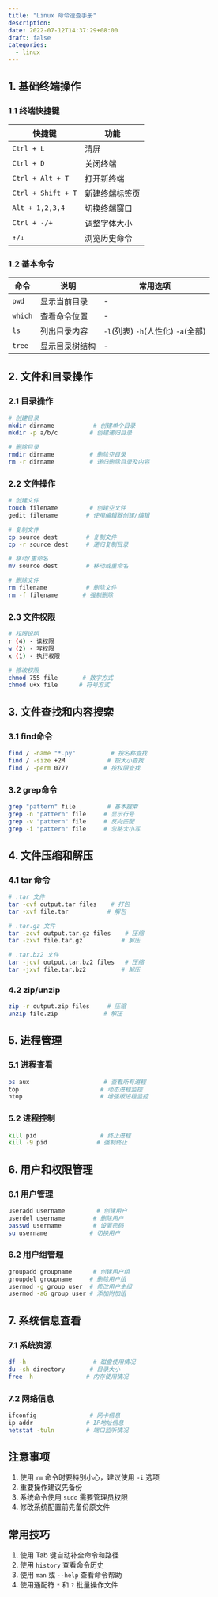 ```yaml
---
title: "Linux 命令速查手册"
description: 
date: 2022-07-12T14:37:29+08:00
draft: false
categories:
  - linux
---
```

<!--more-->

## 1. 基础终端操作

### 1.1 终端快捷键
| 快捷键 | 功能 |
|--------|------|
| `Ctrl + L` | 清屏 |
| `Ctrl + D` | 关闭终端 |
| `Ctrl + Alt + T` | 打开新终端 |
| `Ctrl + Shift + T` | 新建终端标签页 |
| `Alt + 1,2,3,4` | 切换终端窗口 |
| `Ctrl + -/+` | 调整字体大小 |
| `↑/↓` | 浏览历史命令 |

### 1.2 基本命令
| 命令 | 说明 | 常用选项 |
|------|------|----------|
| `pwd` | 显示当前目录 | - |
| `which` | 查看命令位置 | - |
| `ls` | 列出目录内容 | `-l`(列表) `-h`(人性化) `-a`(全部) |
| `tree` | 显示目录树结构 | - |

## 2. 文件和目录操作

### 2.1 目录操作
```bash
# 创建目录
mkdir dirname           # 创建单个目录
mkdir -p a/b/c         # 创建递归目录

# 删除目录
rmdir dirname          # 删除空目录
rm -r dirname          # 递归删除目录及内容
```

### 2.2 文件操作
```bash
# 创建文件
touch filename         # 创建空文件
gedit filename        # 使用编辑器创建/编辑

# 复制文件
cp source dest        # 复制文件
cp -r source dest     # 递归复制目录

# 移动/重命名
mv source dest        # 移动或重命名

# 删除文件
rm filename           # 删除文件
rm -f filename       # 强制删除
```

### 2.3 文件权限
```bash
# 权限说明
r (4) - 读权限
w (2) - 写权限
x (1) - 执行权限

# 修改权限
chmod 755 file       # 数字方式
chmod u+x file      # 符号方式
```

## 3. 文件查找和内容搜索

### 3.1 find命令
```bash
find / -name "*.py"          # 按名称查找
find / -size +2M            # 按大小查找
find / -perm 0777          # 按权限查找
```

### 3.2 grep命令
```bash
grep "pattern" file         # 基本搜索
grep -n "pattern" file     # 显示行号
grep -v "pattern" file     # 反向匹配
grep -i "pattern" file     # 忽略大小写
```

## 4. 文件压缩和解压

### 4.1 tar 命令
```bash
# .tar 文件
tar -cvf output.tar files    # 打包
tar -xvf file.tar           # 解包

# .tar.gz 文件
tar -zcvf output.tar.gz files    # 压缩
tar -zxvf file.tar.gz           # 解压

# .tar.bz2 文件
tar -jcvf output.tar.bz2 files   # 压缩
tar -jxvf file.tar.bz2          # 解压
```

### 4.2 zip/unzip
```bash
zip -r output.zip files     # 压缩
unzip file.zip             # 解压
```

## 5. 进程管理

### 5.1 进程查看
```bash
ps aux                     # 查看所有进程
top                       # 动态进程监控
htop                      # 增强版进程监控
```

### 5.2 进程控制
```bash
kill pid                  # 终止进程
kill -9 pid              # 强制终止
```

## 6. 用户和权限管理

### 6.1 用户管理
```bash
useradd username         # 创建用户
userdel username        # 删除用户
passwd username         # 设置密码
su username            # 切换用户
```

### 6.2 用户组管理
```bash
groupadd groupname      # 创建用户组
groupdel groupname     # 删除用户组
usermod -g group user  # 修改用户主组
usermod -aG group user # 添加附加组
```

## 7. 系统信息查看

### 7.1 系统资源
```bash
df -h                   # 磁盘使用情况
du -sh directory       # 目录大小
free -h               # 内存使用情况
```

### 7.2 网络信息
```bash
ifconfig               # 网卡信息
ip addr               # IP地址信息
netstat -tuln         # 端口监听情况
```

## 注意事项
1. 使用 `rm` 命令时要特别小心，建议使用 `-i` 选项
2. 重要操作建议先备份
3. 系统命令使用 `sudo` 需要管理员权限
4. 修改系统配置前先备份原文件

## 常用技巧
1. 使用 Tab 键自动补全命令和路径
2. 使用 `history` 查看命令历史
3. 使用 `man` 或 `--help` 查看命令帮助
4. 使用通配符 `*` 和 `?` 批量操作文件